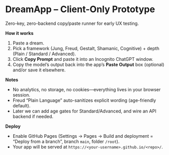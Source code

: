 # DreamApp – Client-Only Prototype

Zero-key, zero-backend copy/paste runner for early UX testing.

**How it works**
1. Paste a dream.
2. Pick a framework (Jung, Freud, Gestalt, Shamanic, Cognitive) + depth (Plain / Standard / Advanced).
3. Click **Copy Prompt** and paste it into an Incognito ChatGPT window.
4. Copy the model’s output back into the app’s **Paste Output** box (optional) and/or save it elsewhere.

**Notes**
- No analytics, no storage, no cookies—everything lives in your browser session.
- Freud “Plain Language” auto-sanitizes explicit wording (age-friendly default).
- Later we can add age gates for Standard/Advanced, and wire an API backend if needed.

**Deploy**
- Enable GitHub Pages (Settings → Pages → Build and deployment = “Deploy from a branch”, branch `main`, folder `/root`).
- Your app will be served at `https://<your-username>.github.io/<repo>/`.
